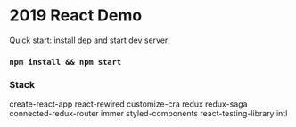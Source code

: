 # 2019 React Demo

Quick start: install dep and start dev server:

### `npm install && npm start`

### Stack

create-react-app
react-rewired
customize-cra
redux
redux-saga
connected-redux-router
immer
styled-components
react-testing-library
intl
